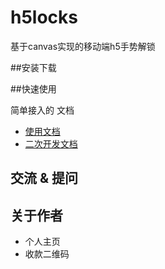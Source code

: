 # h5locks
基于canvas实现的移动端h5手势解锁

##安装下载

##快速使用

简单接入的 文档

- [使用文档](./doc/use/README.md)
- [二次开发文档](./doc/dev/README.md)

## 交流 & 提问

## 关于作者

- 个人主页
- 收款二维码